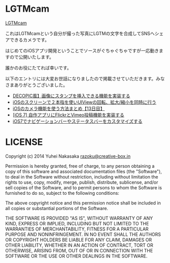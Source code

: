 # LGTMcam

[LGTMcam](https://itunes.apple.com/ja/app/lgtmcam/id839859967?l=ja&ls=1&mt=8)

これはLGTMcamという自分が撮った写真にLGTMの文字を合成してSNSへシェアできるカメラです。

はじめてのiOSアプリ開発ということでソースがぐちゃぐちゃですが一応動きますので公開いたします。

誰かのお役にたてれば幸いです。

以下のエントリには大変お世話になりましたので掲載させていただきます。みなさまありがとうございました。

- [DECOPIC風】画像にスタンプを挿入できる機能を実装する](http://himaratsu.hatenablog.com/entry/objc/stamp)
- [iOSのスクリーンで２本指を使いUIViewの回転、拡大/縮小を同時に行う](http://qiita.com/yuky_az/items/e999003d72b42b0f6865)
- [iOSのカメラ機能を使う方法まとめ【13日目】](http://dev.classmethod.jp/smartphone/ios-camera-intro/)
- [[iOS 7] 自作アプリにFlickrとVimeo投稿機能を実装する](http://dev.classmethod.jp/references/ios7_flickr_vimeo2/)
- [iOS7でナビゲーションバーやステータスバーをカスタマイズする](http://qiita.com/yimajo/items/7051af0919b5286aecfe)

# LICENSE
Copyright (c) 2014 Yuhei Nakasaka <razoku@creative-box.in>

Permission is hereby granted, free of charge, to any person obtaining a copy
of this software and associated documentation files (the "Software"), to deal
in the Software without restriction, including without limitation the rights
to use, copy, modify, merge, publish, distribute, sublicense, and/or sell
copies of the Software, and to permit persons to whom the Software is
furnished to do so, subject to the following conditions:

The above copyright notice and this permission notice shall be included in
all copies or substantial portions of the Software.

THE SOFTWARE IS PROVIDED "AS IS", WITHOUT WARRANTY OF ANY KIND, EXPRESS OR
IMPLIED, INCLUDING BUT NOT LIMITED TO THE WARRANTIES OF MERCHANTABILITY,
FITNESS FOR A PARTICULAR PURPOSE AND NONINFRINGEMENT. IN NO EVENT SHALL THE
AUTHORS OR COPYRIGHT HOLDERS BE LIABLE FOR ANY CLAIM, DAMAGES OR OTHER
LIABILITY, WHETHER IN AN ACTION OF CONTRACT, TORT OR OTHERWISE, ARISING FROM,
OUT OF OR IN CONNECTION WITH THE SOFTWARE OR THE USE OR OTHER DEALINGS IN
THE SOFTWARE.
